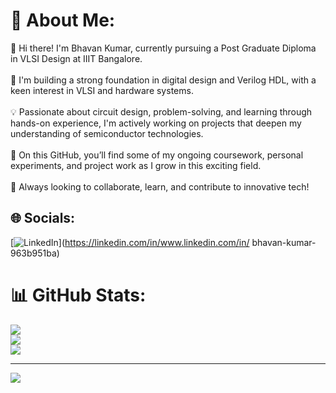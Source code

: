 # 💫 About Me:
👋 Hi there! I'm Bhavan Kumar, currently pursuing a Post Graduate Diploma in VLSI Design at IIIT Bangalore.<br><br>🔧 I'm building a strong foundation in digital design and Verilog HDL, with a keen interest in VLSI and hardware systems.<br><br>💡 Passionate about circuit design, problem-solving, and learning through hands-on experience, I'm actively working on projects that deepen my understanding of semiconductor technologies.<br><br>📁 On this GitHub, you’ll find some of my ongoing coursework, personal experiments, and project work as I grow in this exciting field.<br><br>🚀 Always looking to collaborate, learn, and contribute to innovative tech!


## 🌐 Socials:
[![LinkedIn](https://img.shields.io/badge/LinkedIn-%230077B5.svg?logo=linkedin&logoColor=white)](https://linkedin.com/in/www.linkedin.com/in/ bhavan-kumar-963b951ba) 
# 📊 GitHub Stats:
![](https://github-readme-stats.vercel.app/api?username=Bhavan701&theme=dark&hide_border=false&include_all_commits=false&count_private=false)<br/>
![](https://nirzak-streak-stats.vercel.app/?user=Bhavan701&theme=dark&hide_border=false)<br/>
![](https://github-readme-stats.vercel.app/api/top-langs/?username=Bhavan701&theme=dark&hide_border=false&include_all_commits=false&count_private=false&layout=compact)

---
[![](https://visitcount.itsvg.in/api?id=Bhavan701&icon=0&color=0)](https://visitcount.itsvg.in)

<!-- Proudly created with GPRM ( https://gprm.itsvg.in ) -->
